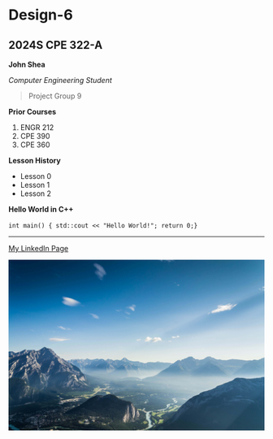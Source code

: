 # Design-6
## 2024S CPE 322-A 

**John Shea**

*Computer Engineering Student*

> Project Group 9

**Prior Courses**
1. ENGR 212
2. CPE 390
3. CPE 360

**Lesson History**
- Lesson 0
- Lesson 1
- Lesson 2


**Hello World in C++**

`int main() {
    std::cout << "Hello World!";
    return 0;}`

---

[My LinkedIn Page](https://www.linkedin.com/in/john-shea-a608351a6/)

![Mountain Picture](MountainPic.jpg)
